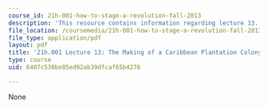 ```yaml
---
course_id: 21h-001-how-to-stage-a-revolution-fall-2013
description: 'This resource contains information regarding lecture 13. '
file_location: /coursemedia/21h-001-how-to-stage-a-revolution-fall-2013/6407c530be85ed92ab39dfcaf65b4276_MIT21H_001F13_lec_13.pdf
file_type: application/pdf
layout: pdf
title: '21h.001 Lecture 13: The Making of a Caribbean Plantation Colony'
type: course
uid: 6407c530be85ed92ab39dfcaf65b4276

---
```

None